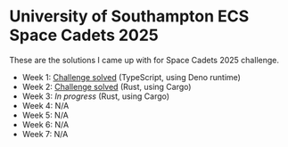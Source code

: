 # University of Southampton ECS Space Cadets 2025

These are the solutions I came up with for Space Cadets 2025 challenge.

- Week 1: [Challenge solved](./SCChallengeEmail) (TypeScript, using Deno runtime)
- Week 2: [Challenge solved](https://github.com/PAdventures/COMP1312-Space-Cadets/tree/c2bfdc56ccde1cf6afe2b045e6459ae3d1f1f381) (Rust, using Cargo)
- Week 3: _In progress_ (Rust, using Cargo)
- Week 4: N/A
- Week 5: N/A
- Week 6: N/A
- Week 7: N/A
